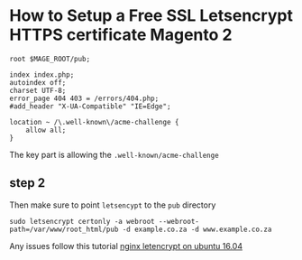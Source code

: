 # How to Setup a Free SSL Letsencrypt HTTPS certificate Magento 2

    root $MAGE_ROOT/pub;

    index index.php;
    autoindex off;
    charset UTF-8;
    error_page 404 403 = /errors/404.php;
    #add_header "X-UA-Compatible" "IE=Edge";

    location ~ /\.well-known\/acme-challenge {
        allow all;
    }

The key part is allowing the `.well-known/acme-challenge`

## step 2

Then make sure to point `letsencypt` to the `pub` directory

    sudo letsencrypt certonly -a webroot --webroot-path=/var/www/root_html/pub -d example.co.za -d www.example.co.za

Any issues follow this tutorial [nginx letencrypt on ubuntu 16.04](https://www.digitalocean.com/community/tutorials/how-to-secure-nginx-with-let-s-encrypt-on-ubuntu-16-04)
